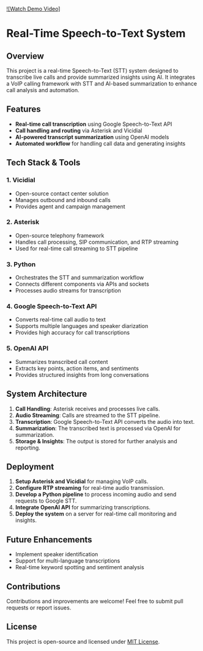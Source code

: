 [![Watch Demo Video]](https://drive.google.com/file/d/1Z2PolJq512NwrvhNrW57QdfzCy0lhZoD/view)

# Real-Time Speech-to-Text System

## Overview
This project is a real-time Speech-to-Text (STT) system designed to transcribe live calls and provide summarized insights using AI. It integrates a VoIP calling framework with STT and AI-based summarization to enhance call analysis and automation.

## Features
- **Real-time call transcription** using Google Speech-to-Text API
- **Call handling and routing** via Asterisk and Vicidial
- **AI-powered transcript summarization** using OpenAI models
- **Automated workflow** for handling call data and generating insights

## Tech Stack & Tools
### 1. **Vicidial**
   - Open-source contact center solution
   - Manages outbound and inbound calls
   - Provides agent and campaign management

### 2. **Asterisk**
   - Open-source telephony framework
   - Handles call processing, SIP communication, and RTP streaming
   - Used for real-time call streaming to STT pipeline

### 3. **Python**
   - Orchestrates the STT and summarization workflow
   - Connects different components via APIs and sockets
   - Processes audio streams for transcription

### 4. **Google Speech-to-Text API**
   - Converts real-time call audio to text
   - Supports multiple languages and speaker diarization
   - Provides high accuracy for call transcriptions

### 5. **OpenAI API**
   - Summarizes transcribed call content
   - Extracts key points, action items, and sentiments
   - Provides structured insights from long conversations

## System Architecture
1. **Call Handling**: Asterisk receives and processes live calls.
2. **Audio Streaming**: Calls are streamed to the STT pipeline.
3. **Transcription**: Google Speech-to-Text API converts the audio into text.
4. **Summarization**: The transcribed text is processed via OpenAI for summarization.
5. **Storage & Insights**: The output is stored for further analysis and reporting.

## Deployment
1. **Setup Asterisk and Vicidial** for managing VoIP calls.
2. **Configure RTP streaming** for real-time audio transmission.
3. **Develop a Python pipeline** to process incoming audio and send requests to Google STT.
4. **Integrate OpenAI API** for summarizing transcriptions.
5. **Deploy the system** on a server for real-time call monitoring and insights.

## Future Enhancements
- Implement speaker identification
- Support for multi-language transcriptions
- Real-time keyword spotting and sentiment analysis

## Contributions
Contributions and improvements are welcome! Feel free to submit pull requests or report issues.

## License
This project is open-source and licensed under [MIT License](LICENSE).

